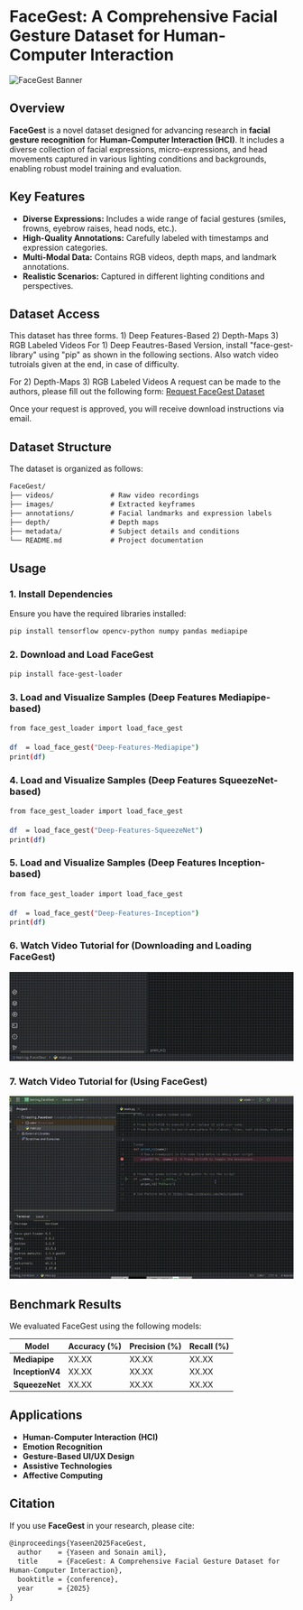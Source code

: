 # FaceGest: A Comprehensive Facial Gesture Dataset for Human-Computer Interaction

![FaceGest Banner](asset/facegest.png)

## Overview
**FaceGest** is a novel dataset designed for advancing research in **facial gesture recognition** for **Human-Computer Interaction (HCI)**. It includes a diverse collection of facial expressions, micro-expressions, and head movements captured in various lighting conditions and backgrounds, enabling robust model training and evaluation.

## Key Features
- **Diverse Expressions:** Includes a wide range of facial gestures (smiles, frowns, eyebrow raises, head nods, etc.).
- **High-Quality Annotations:** Carefully labeled with timestamps and expression categories.
- **Multi-Modal Data:** Contains RGB videos, depth maps, and landmark annotations.
- **Realistic Scenarios:** Captured in different lighting conditions and perspectives.

## Dataset Access
This dataset has three forms. 1) Deep Features-Based 2) Depth-Maps 3) RGB Labeled Videos
For 1) Deep Feautres-Based Version, install "face-gest-library" using "pip" as shown in the following sections. 
Also watch video tutroials given at the end, in case of difficulty.

For 2) Depth-Maps 3) RGB Labeled Videos
A request can be made to the authors, please fill out the following form:
[Request FaceGest Dataset](https://example.com/request-form)

Once your request is approved, you will receive download instructions via email.

## Dataset Structure
The dataset is organized as follows:
```
FaceGest/
├── videos/              # Raw video recordings
├── images/              # Extracted keyframes
├── annotations/         # Facial landmarks and expression labels
├── depth/               # Depth maps 
├── metadata/            # Subject details and conditions
└── README.md            # Project documentation
```

## Usage
### 1. Install Dependencies
Ensure you have the required libraries installed:
```bash
pip install tensorflow opencv-python numpy pandas mediapipe
```
### 2. Download and Load FaceGest
```bash
pip install face-gest-loader
```
### 3. Load and Visualize Samples (Deep Features Mediapipe-based)
```bash
from face_gest_loader import load_face_gest

df  = load_face_gest("Deep-Features-Mediapipe")
print(df)
```
### 4. Load and Visualize Samples (Deep Features SqueezeNet-based)
```bash
from face_gest_loader import load_face_gest

df  = load_face_gest("Deep-Features-SqueezeNet")
print(df)
```
### 5. Load and Visualize Samples (Deep Features Inception-based)
```bash
from face_gest_loader import load_face_gest

df  = load_face_gest("Deep-Features-Inception")
print(df)
```
### 6. Watch Video Tutorial for (Downloading and Loading FaceGest)
![Download and Load FaceGest](asset/install.gif)

### 7. Watch Video Tutorial for (Using FaceGest)
![Download and Load FaceGest](asset/usage.gif)

## Benchmark Results
We evaluated FaceGest using the following models:

| Model        | Accuracy (%) | Precision (%) | Recall (%) |
|-------------|------------|--------------|------------|
| **Mediapipe**  | XX.XX      | XX.XX        | XX.XX      |
| **InceptionV4**| XX.XX      | XX.XX        | XX.XX      |
| **SqueezeNet** | XX.XX      | XX.XX        | XX.XX      |


## Applications
- **Human-Computer Interaction (HCI)**
- **Emotion Recognition**
- **Gesture-Based UI/UX Design**
- **Assistive Technologies**
- **Affective Computing**

## Citation
If you use **FaceGest** in your research, please cite:
```
@inproceedings{Yaseen2025FaceGest,
  author    = {Yaseen and Sonain amil},
  title     = {FaceGest: A Comprehensive Facial Gesture Dataset for Human-Computer Interaction},
  booktitle = {conference},
  year      = {2025}
}
```

